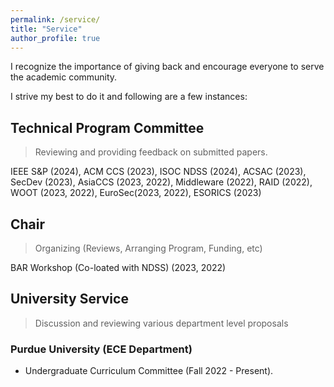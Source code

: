 ```yaml
---
permalink: /service/
title: "Service"
author_profile: true
---
```


I recognize the importance of giving back and encourage everyone to serve the academic community.

I strive my best to do it and following are a few instances:

## Technical Program Committee

> Reviewing and providing feedback on submitted papers.

IEEE S&P (2024), ACM CCS (2023), ISOC NDSS (2024), ACSAC (2023), SecDev (2023), AsiaCCS (2023, 2022), Middleware (2022), RAID (2022), WOOT (2023, 2022), EuroSec(2023, 2022), ESORICS (2023)

## Chair

> Organizing (Reviews, Arranging Program, Funding, etc)

BAR Workshop (Co-loated with NDSS) (2023, 2022)

## University Service

> Discussion and reviewing various department level proposals

### Purdue University (ECE Department)

* Undergraduate Curriculum Committee (Fall 2022 - Present).



